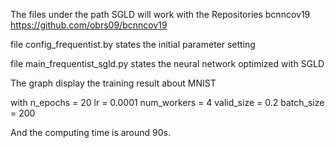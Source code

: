 The files under the path SGLD will work with the Repositories bcnncov19
https://github.com/obrs09/bcnncov19



file
config_frequentist.by
states the initial parameter setting

file
main_frequentist_sgld.py
states the neural network optimized with SGLD

The graph display the training result about MNIST

with
n_epochs = 20
lr = 0.0001
num_workers = 4
valid_size = 0.2
batch_size = 200

And the computing time is around 90s.
